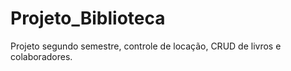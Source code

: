 # Projeto_Biblioteca
Projeto segundo semestre, controle de locação, CRUD de livros e colaboradores.
